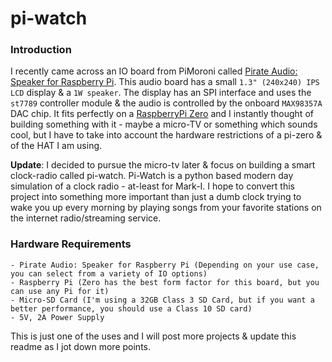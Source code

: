 # pi-watch
 
### Introduction
I recently came across an IO board from PiMoroni called [Pirate Audio: Speaker for Raspberry Pi](https://shop.pimoroni.com/products/pirate-audio-mini-speaker?variant=31189753692243). 
This audio board has a small `1.3" (240x240) IPS LCD` display & a `1W speaker`. The display has an SPI interface and 
uses the `st7789` controller module & the audio is controlled by the onboard `MAX98357A` DAC chip. It fits perfectly on 
a [RaspberryPi Zero](https://www.raspberrypi.com/products/raspberry-pi-zero-2-w/) and I instantly thought of building 
something with it - maybe a micro-TV or something which sounds cool, but I have to take into account the hardware restrictions 
of a pi-zero & of the HAT I am using. <p/>
**Update**: I decided to pursue the micro-tv later & focus on building a smart clock-radio called pi-watch.
Pi-Watch is a python based modern day simulation of a clock radio - at-least for Mark-I. I hope to convert this project into something more important than just a dumb clock trying to wake you up every morning 
by playing songs from your favorite stations on the internet radio/streaming service.

### Hardware Requirements
    - Pirate Audio: Speaker for Raspberry Pi (Depending on your use case, you can select from a variety of IO options)
    - Raspberry Pi (Zero has the best form factor for this board, but you can use any Pi for it)
    - Micro-SD Card (I'm using a 32GB Class 3 SD Card, but if you want a better performance, you should use a Class 10 SD card)
    - 5V, 2A Power Supply



This is just one of the uses and I will post more projects & update this readme as I jot down more points.
